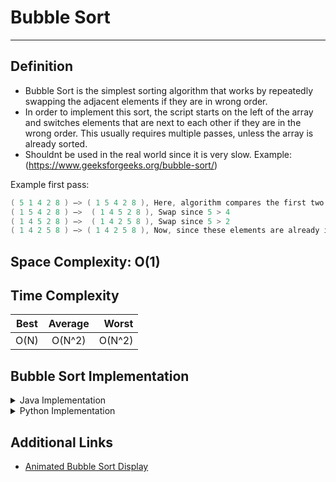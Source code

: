 # Bubble Sort
---

## Definition

- Bubble Sort is the simplest sorting algorithm that works by repeatedly swapping the adjacent elements if they are in wrong order.
- In order to implement this sort, the script starts on the left of the array and switches elements that are next to each other if they are in the wrong order. This usually requires multiple passes, unless the array is already sorted.
- Shouldnt be used in the real world since it is very slow.
Example: (https://www.geeksforgeeks.org/bubble-sort/) 

Example first pass:

```java
( 5 1 4 2 8 ) –> ( 1 5 4 2 8 ), Here, algorithm compares the first two elements, and swaps since 5 > 1.
( 1 5 4 2 8 ) –>  ( 1 4 5 2 8 ), Swap since 5 > 4
( 1 4 5 2 8 ) –>  ( 1 4 2 5 8 ), Swap since 5 > 2
( 1 4 2 5 8 ) –> ( 1 4 2 5 8 ), Now, since these elements are already in order (8 > 5), algorithm does not swap them.
```

## Space Complexity: O(1)

## Time Complexity
| Best | Average| Worst |
| -----|:------:| -----:|
| O(N) | O(N^2) | O(N^2)|

## Bubble Sort Implementation


<details>
<summary> Java Implementation</summary>

```java
package tests;

//Java program for implementation of Bubble Sort 
class BubbleSort 
{ 
	void bubbleSort(int arr[]) 
	{ 
		int n = arr.length; 
		for (int i = 0; i < n-1; i++)  //n is the length of the array and we do -1 since we are doing arr[j+1] later.
			for (int j = 0; j < n-i-1; j++) //if array is 7 then first iteration j < 6, second loop will keep iterating until it reaches last element,
				// then we go to the next index.
				if (arr[j] > arr[j+1]) 
				{ 
					// swap arr[j+1] and arr[j] 
					int temp = arr[j]; 
					arr[j] = arr[j+1]; 
					arr[j+1] = temp; 
				} 
	} 

	/* Prints the array */
	void printArray(int arr[]) 
	{ 
		int n = arr.length; 
		for (int i=0; i<n; ++i) 
			System.out.print(arr[i] + " "); 
		System.out.println(); 
	} 

	// Driver method to test above 
	public static void main(String args[]) 
	{ 
		BubbleSort ob = new BubbleSort(); 
		int arr[] = {64, 34, 25, 12, 22, 11, 90}; 
		ob.bubbleSort(arr); 
		System.out.println("Sorted array"); 
		ob.printArray(arr); 
	} 
} 
/* This code is contributed by Rajat Mishra */
```

</details>

<details>
<summary>
Python Implementation
</summary>

```python
def bubble_sort(arr):

    # Outer loop to iterate through the list n times
    for n in range(len(arr) - 1, 0, -1):

        # Inner loop to compare adjacent elements
        for i in range(n):
            if arr[i] > arr[i + 1]:

                # Swap elements if they are in the wrong order
                swapped = True
                arr[i], arr[i + 1] = arr[i + 1], arr[i]


# Sample list to be sorted
arr = [39, 12, 18, 85, 72, 10, 2, 18]
print("Unsorted list is:")
print(arr)

bubble_sort(arr)

print("Sorted list is:")
print(arr)
```
</details>

## Additional Links
* [Animated Bubble Sort Display](https://www.toptal.com/developers/sorting-algorithms/bubble-sort)

